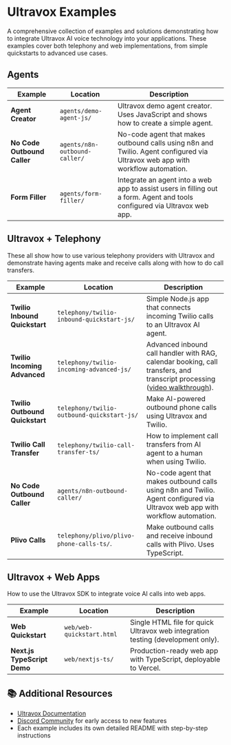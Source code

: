 # Ultravox Examples

A comprehensive collection of examples and solutions demonstrating how to integrate Ultravox AI voice technology into your applications. These examples cover both telephony and web implementations, from simple quickstarts to advanced use cases.

## Agents

| Example                     | Location                      | Description                                                                                                                   |
|-----------------------------|-------------------------------|-------------------------------------------------------------------------------------------------------------------------------|
| **Agent Creator**           | `agents/demo-agent-js/`       | Ultravox demo agent creator. Uses JavaScript and shows how to create a simple agent.                                          |
| **No Code Outbound Caller** | `agents/n8n-outbound-caller/` | No-code agent that makes outbound calls using n8n and Twilio. Agent configured via Ultravox web app with workflow automation. |
| **Form Filler**           | `agents/form-filler/`       | Integrate an agent into a web app to assist users in filling out a form. Agent and tools configured via Ultravox web app. |
## Ultravox + Telephony

These all show how to use various telephony providers with Ultravox and demonstrate having agents make and receive calls along with how to do call transfers.

| Example                        | Location                                   | Description                                                                                                                                              |
|--------------------------------|--------------------------------------------|----------------------------------------------------------------------------------------------------------------------------------------------------------|
| **Twilio Inbound Quickstart**  | `telephony/twilio-inbound-quickstart-js/`  | Simple Node.js app that connects incoming Twilio calls to an Ultravox AI agent.                                                                          |
| **Twilio Incoming Advanced**   | `telephony/twilio-incoming-advanced-js/`   | Advanced inbound call handler with RAG, calendar booking, call transfers, and transcript processing ([video walkthrough](https://youtu.be/sa9uF5Rr9Os)). |
| **Twilio Outbound Quickstart** | `telephony/twilio-outbound-quickstart-js/` | Make AI-powered outbound phone calls using Ultravox and Twilio.                                                                                          |
| **Twilio Call Transfer**       | `telephony/twilio-call-transfer-ts/`       | How to implement call transfers from AI agent to a human when using Twilio.                                                                              |
| **No Code Outbound Caller**    | `agents/n8n-outbound-caller/`              | No-code agent that makes outbound calls using n8n and Twilio. Agent configured via Ultravox web app with workflow automation.                            |
| **Plivo Calls**                | `telephony/plivo/plivo-phone-calls-ts/`.   | Make outbound calls and receive inbound calls with Plivo. Uses TypeScript.                                                                               |


## Ultravox + Web Apps
How to use the Ultravox SDK to integrate voice AI calls into web apps.

| Example                     | Location                  | Description                                                                     |
|-----------------------------|---------------------------|---------------------------------------------------------------------------------|
| **Web Quickstart**          | `web/web-quickstart.html` | Single HTML file for quick Ultravox web integration testing (development only). |
| **Next.js TypeScript Demo** | `web/nextjs-ts/`          | Production-ready web app with TypeScript, deployable to Vercel.                 |

## 📚 Additional Resources

- [Ultravox Documentation](https://docs.ultravox.ai)
- [Discord Community](https://discord.com/channels/1240071833798184990/1323352273165881426/1323352273165881426) for early access to new features
- Each example includes its own detailed README with step-by-step instructions
